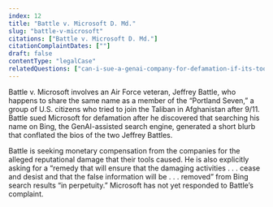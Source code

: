 ```yaml
---
index: 12
title: "Battle v. Microsoft D. Md."
slug: "battle-v-microsoft"
citations: ["Battle v. Microsoft D. Md."]
citationComplaintDates: [""]
draft: false 
contentType: "legalCase"
relatedQuestions: ["can-i-sue-a-genai-company-for-defamation-if-its-tool-generates-false-information-about-me"]
---
```

Battle v. Microsoft involves an Air Force veteran, Jeffrey Battle, who happens to share the same name as a member of the “Portland Seven,” a group of U.S. citizens who tried to join the Taliban in Afghanistan after 9/11. Battle sued Microsoft for defamation after he discovered that searching his name on Bing, the GenAI-assisted search engine, generated a short blurb that conflated the bios of the two Jeffrey Battles.

Battle is seeking monetary compensation from the companies for the alleged reputational damage that their tools caused. He is also explicitly asking for a “remedy that will ensure that the damaging activities . . . cease and desist and that the false information will be . . . removed” from Bing search results “in perpetuity.” Microsoft has not yet responded to Battle’s complaint.
